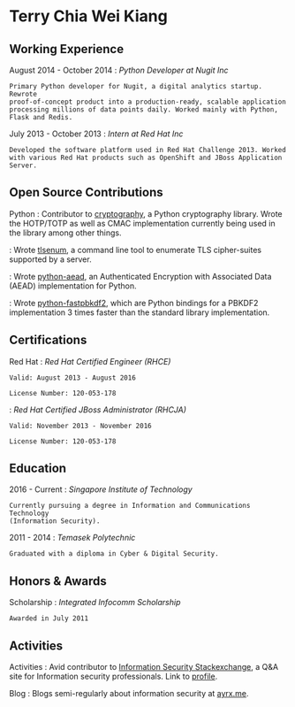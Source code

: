 Terry Chia Wei Kiang
====================

Working Experience
------------------

August 2014 - October 2014
:    *Python Developer at Nugit Inc*

    Primary Python developer for Nugit, a digital analytics startup. Rewrote
    proof-of-concept product into a production-ready, scalable application
    processing millions of data points daily. Worked mainly with Python,
    Flask and Redis.

July 2013 - October 2013
:   *Intern at Red Hat Inc*

    Developed the software platform used in Red Hat Challenge 2013. Worked
    with various Red Hat products such as OpenShift and JBoss Application
    Server.

Open Source Contributions
-------------------------
Python
:   Contributor to [cryptography](https://github.com/pyca/cryptography), a
    Python cryptography library. Wrote the HOTP/TOTP as well as CMAC
    implementation currently being used in the library among other things.

:   Wrote [tlsenum](https://github.com/Ayrx/tlsenum), a command line tool to
    enumerate TLS cipher-suites supported by a server.

:   Wrote [python-aead](https://github.com/Ayrx/python-aead), an Authenticated
    Encryption with Associated Data (AEAD) implementation for Python.

:   Wrote [python-fastpbkdf2](https://github.com/Ayrx/python-fastpbkdf2),
    which are Python bindings for a PBKDF2 implementation 3 times faster than
    the standard library implementation.

Certifications
--------------

Red Hat
:   *Red Hat Certified Engineer (RHCE)*

    Valid: August 2013 - August 2016

    License Number: 120-053-178

:   *Red Hat Certified JBoss Administrator (RHCJA)*

    Valid: November 2013 - November 2016

    License Number: 120-053-178

Education
---------

2016 - Current
:   *Singapore Institute of Technology*

    Currently pursuing a degree in Information and Communications Technology
    (Information Security).

2011 - 2014
:   *Temasek Polytechnic*

    Graduated with a diploma in Cyber & Digital Security.

Honors & Awards
---------------

Scholarship
:   *Integrated Infocomm Scholarship*

    Awarded in July 2011

Activities
----------

Activities
:    Avid contributor to
     [Information Security Stackexchange](http://security.stackexchange.com/questions),
     a Q&A site for Information security professionals.
     Link to [profile](http://security.stackexchange.com/users/10211/terry-chia).

Blog
:   Blogs semi-regularly about information security at
    [ayrx.me](http://www.ayrx.me).
